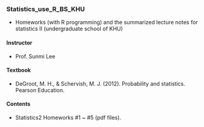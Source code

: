 ### Statistics_use_R_BS_KHU
  
- Homeworks (with R programming) and the summarized lecture notes for statistics II (undergraduate school of KHU)

#### Instructor
- Prof. Sunmi Lee

#### Textbook  
- DeGroot, M. H., & Schervish, M. J. (2012). Probability and statistics. Pearson Education.
  
#### Contents
- Statistics2 Homeworks #1 ~ #5 (pdf files).

